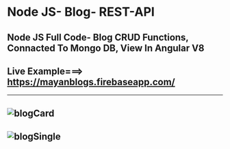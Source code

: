 # Node JS- Blog- REST-API
Node JS Full Code- Blog CRUD Functions, Connacted To Mongo DB, View In Angular V8
-------------------------------------------------------------------------------
Live Example===> https://mayanblogs.firebaseapp.com/
-------------------------------------------------------------------------------

-------------------------------------------------------------------------------
![blogCard](https://user-images.githubusercontent.com/55134363/69498188-9484f180-0eed-11ea-9ba0-6e11ce410877.png)
-------------------------------------------------------------------------------
![blogSingle](https://user-images.githubusercontent.com/55134363/69498221-c7c78080-0eed-11ea-86de-dc2b1ad42855.png)
-------------------------------------------------------------------------------



